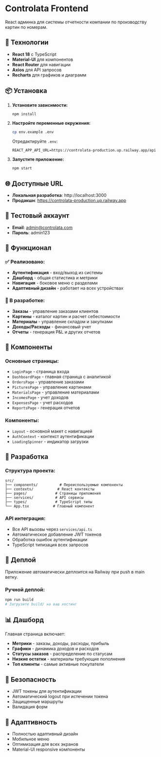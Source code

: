 # Controlata Frontend

React админка для системы отчетности компании по производству картин по номерам.

## 🚀 Технологии

- **React 18** с TypeScript
- **Material-UI** для компонентов
- **React Router** для навигации
- **Axios** для API запросов
- **Recharts** для графиков и диаграмм

## 📦 Установка

1. **Установите зависимости:**
   ```bash
   npm install
   ```

2. **Настройте переменные окружения:**
   ```bash
   cp env.example .env
   ```
   
   Отредактируйте `.env`:
   ```env
   REACT_APP_API_URL=https://controlata-production.up.railway.app/api
   ```

3. **Запустите приложение:**
   ```bash
   npm start
   ```

## 🌐 Доступные URL

- **Локальная разработка**: http://localhost:3000
- **Продакшн**: https://controlata-production.up.railway.app

## 🔑 Тестовый аккаунт

- **Email**: admin@controlata.com
- **Пароль**: admin123

## 📱 Функционал

### ✅ Реализовано:
- **Аутентификация** - вход/выход из системы
- **Дашборд** - общая статистика и метрики
- **Навигация** - боковое меню с разделами
- **Адаптивный дизайн** - работает на всех устройствах

### 🚧 В разработке:
- **Заказы** - управление заказами клиентов
- **Картины** - каталог картин и расчет себестоимости
- **Материалы** - управление складом и закупками
- **Доходы/Расходы** - финансовый учет
- **Отчеты** - генерация P&L и других отчетов

## 🎨 Компоненты

### Основные страницы:
- `LoginPage` - страница входа
- `DashboardPage` - главная страница с аналитикой
- `OrdersPage` - управление заказами
- `PicturesPage` - управление картинами
- `MaterialsPage` - управление материалами
- `IncomesPage` - учет доходов
- `ExpensesPage` - учет расходов
- `ReportsPage` - генерация отчетов

### Компоненты:
- `Layout` - основной макет с навигацией
- `AuthContext` - контекст аутентификации
- `LoadingSpinner` - индикатор загрузки

## 🔧 Разработка

### Структура проекта:
```
src/
├── components/          # Переиспользуемые компоненты
├── contexts/           # React контексты
├── pages/             # Страницы приложения
├── services/          # API сервисы
├── types/             # TypeScript типы
└── App.tsx           # Главный компонент
```

### API интеграция:
- Все API вызовы через `services/api.ts`
- Автоматическое добавление JWT токенов
- Обработка ошибок аутентификации
- TypeScript типизация всех запросов

## 🚀 Деплой

Приложение автоматически деплоится на Railway при push в main ветку.

### Ручной деплой:
```bash
npm run build
# Загрузите build/ на ваш хостинг
```

## 📊 Дашборд

Главная страница включает:
- **Метрики** - заказы, доходы, расходы, прибыль
- **Графики** - динамика доходов и расходов
- **Статусы заказов** - распределение по статусам
- **Низкие остатки** - материалы требующие пополнения
- **Топ клиенты** - самые активные покупатели

## 🔐 Безопасность

- JWT токены для аутентификации
- Автоматический logout при истечении токена
- Защищенные маршруты
- Валидация форм

## 📱 Адаптивность

- Полностью адаптивный дизайн
- Мобильное меню
- Оптимизация для всех экранов
- Material-UI responsive компоненты